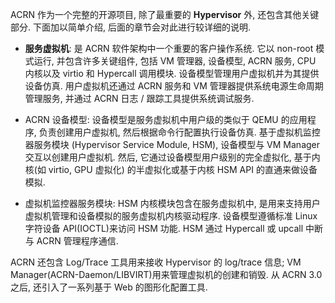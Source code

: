 
ACRN 作为一个完整的开源项目, 除了最重要的 **Hypervisor** 外, 还包含其他关键部分. 下面加以简单介绍, 后面的章节会对此进行较详细的说明.

* **服务虚拟机**: 是 ACRN 软件架构中一个重要的客户操作系统. 它以 non-root 模式运行, 并包含许多关键组件, 包括 VM 管理器, 设备模型, ACRN 服务, CPU 内核以及 virtio 和 Hypercall 调用模块. 设备模型管理用户虚拟机并为其提供设备仿真. 用户虚拟机还通过 ACRN 服务和 VM 管理器提供系统电源生命周期管理服务, 并通过 ACRN 日志 / 跟踪工具提供系统调试服务.

* ACRN 设备模型: 设备模型是服务虚拟机中用户级的类似于 QEMU 的应用程序, 负责创建用户虚拟机, 然后根据命令行配置执行设备仿真. 基于虚拟机监控器服务模块 (Hypervisor Service Module, HSM), 设备模型与 VM Manager 交互以创建用户虚拟机. 然后, 它通过设备模型用户级别的完全虚拟化, 基于内核(如 virtio, GPU 虚拟化) 的半虚拟化或基于内核 HSM API 的直通来做设备模拟.

* 虚拟机监控器服务模块: HSM 内核模块包含在服务虚拟机中, 是用来支持用户虚拟机管理和设备模拟的服务虚拟机内核驱动程序. 设备模型遵循标准 Linux 字符设备 API(IOCTL)来访问 HSM 功能. HSM 通过 Hypercall 或 upcall 中断与 ACRN 管理程序通信.

ACRN 还包含 Log/Trace 工具用来接收 Hypervisor 的 log/trace 信息; VM Manager(ACRN-Daemon/LIBVIRT)用来管理虚拟机的创建和销毁. 从 ACRN 3.0 之后, 还引入了一系列基于 Web 的图形化配置工具.

